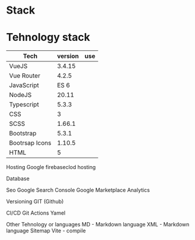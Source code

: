 # Stack

# Tehnology stack

| Tech              | version   | use   |
| ---               | ---       | ---   |
| VueJS             | 3.4.15    |       |
| Vue Router        | 4.2.5     |       |
| JavaScript        | ES 6      |       |
| NodeJS            | 20.11     |       |
| Typescript        | 5.3.3     |       |
| CSS               | 3  | |
| SCSS              | 1.66.1 |
| Bootstrap         | 5.3.1 |
| Bootrsap Icons    | 1.10.5 |
| HTML              | 5 |


Hosting
Google firebaseclod hosting

Database

Seo
Google Search Console
Google Marketplace Analytics

Versioning
GIT (Github)

CI/CD
Git Actions
Yamel

Other Tehnology or languages
MD - Markdown language
XML - Markdown language Sitemap
Vite - compile


